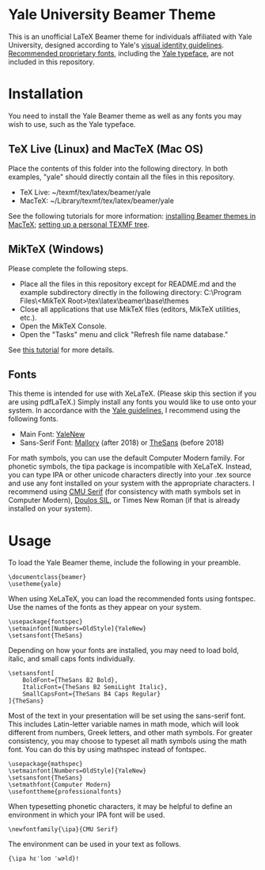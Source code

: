 Yale University Beamer Theme
============================

This is an unofficial LaTeX Beamer theme for individuals affiliated with Yale University, designed according to Yale's [visual identity guidelines](https://yaleidentity.yale.edu/). [Recommended proprietary fonts](https://yaleidentity.yale.edu/typefaces), including the [Yale typeface](https://yaleidentity.yale.edu/typeface/download-yale-typeface), are not included in this repository.

Installation
============

You need to install the Yale Beamer theme as well as any fonts you may wish to use, such as the Yale typeface.

## TeX Live (Linux) and MacTeX (Mac OS)

Place the contents of this folder into the following directory. In both examples, "yale" should directly contain all the files in this repository.
* TeX Live: ~/texmf/tex/latex/beamer/yale
* MacTeX: ~/Library/texmf/tex/latex/beamer/yale

See the following tutorials for more information: [installing Beamer themes in MacTeX](https://tex.stackexchange.com/questions/202312/problems-installing-custom-beamer-style-on-mac); [setting up a personal TEXMF tree](https://www.math.hmc.edu/computing/support/tex/installing/).

## MikTeX (Windows)

Please complete the following steps.
* Place all the files in this repository except for README.md and the example subdirectory directly in the following directory: C:\Program Files\\<MikTeX Root\>\tex\latex\beamer\base\themes
* Close all applications that use MikTeX files (editors, MikTeX utilities, etc.).
* Open the MikTeX Console.
* Open the "Tasks" menu and click "Refresh file name database."

See [this tutorial](https://codeyarns.com/2009/11/03/how-to-install-custom-theme-for-beamer/) for more details.

## Fonts

This theme is intended for use with XeLaTeX. (Please skip this section if you are using pdfLaTeX.) Simply install any fonts you would like to use onto your system. In accordance with the [Yale guidelines](https://yaleidentity.yale.edu/typefaces), I recommend using the following fonts.
* Main Font: [YaleNew](https://yaleidentity.yale.edu/typeface/download-yale-typeface)
* Sans-Serif Font: [Mallory](https://fonts.adobe.com/fonts/mallory) (after 2018) or [TheSans](https://www.lucasfonts.com/fonts/thesans/) (before 2018)

For math symbols, you can use the default Computer Modern family. For phonetic symbols, the tipa package is incompatible with XeLaTeX. Instead, you can type IPA or other unicode characters directly into your .tex source and use any font installed on your system with the appropriate characters. I recommend using [CMU Serif](https://fontlibrary.org/en/font/cmu-serif) (for consistency with math symbols set in Computer Modern), [Doulos SIL](https://software.sil.org/doulos/), or Times New Roman (if that is already installed on your system).

Usage
====

To load the Yale Beamer theme, include the following in your preamble.

    \documentclass{beamer}
    \usetheme{yale}
    
When using XeLaTeX, you can load the recommended fonts using fontspec. Use the names of the fonts as they appear on your system.

    \usepackage{fontspec}
    \setmainfont[Numbers=OldStyle]{YaleNew}
    \setsansfont{TheSans}
    
Depending on how your fonts are installed, you may need to load bold, italic, and small caps fonts individually.
    
    \setsansfont[
        BoldFont={TheSans B2 Bold},
        ItalicFont={TheSans B2 SemiLight Italic},
        SmallCapsFont={TheSans B4 Caps Regular}
    ]{TheSans}

Most of the text in your presentation will be set using the sans-serif font. This includes Latin-letter variable names in math mode, which will look different from numbers, Greek letters, and other math symbols. For greater consistency, you may choose to typeset all math symbols using the math font. You can do this by using mathspec instead of fontspec.

    \usepackage{mathspec}
    \setmainfont[Numbers=OldStyle]{YaleNew}
    \setsansfont{TheSans}
    \setmathfont{Computer Modern}
    \usefonttheme{professionalfonts}
    
When typesetting phonetic characters, it may be helpful to define an environment in which your IPA font will be used.

    \newfontfamily{\ipa}{CMU Serif}
    
The environment can be used in your text as follows.

    {\ipa hɛˈloʊ ˈwɚld}!
